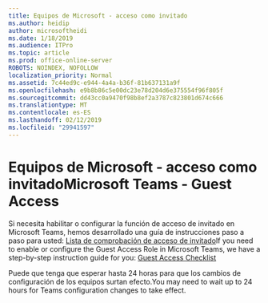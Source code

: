 ```yaml
---
title: Equipos de Microsoft - acceso como invitado
ms.author: heidip
author: microsoftheidi
ms.date: 1/18/2019
ms.audience: ITPro
ms.topic: article
ms.prod: office-online-server
ROBOTS: NOINDEX, NOFOLLOW
localization_priority: Normal
ms.assetid: 7c44ed9c-e944-4a4a-b36f-81b637131a9f
ms.openlocfilehash: e9b8b86c5e00dc23e78d204d6e375554f96f805f
ms.sourcegitcommit: dd43cc0a9470f98b8ef2a3787c823801d674c666
ms.translationtype: MT
ms.contentlocale: es-ES
ms.lasthandoff: 02/12/2019
ms.locfileid: "29941597"
---
```

# <a name="microsoft-teams---guest-access"></a><span data-ttu-id="b10bf-102">Equipos de Microsoft - acceso como invitado</span><span class="sxs-lookup"><span data-stu-id="b10bf-102">Microsoft Teams - Guest Access</span></span>


<span data-ttu-id="b10bf-103">Si necesita habilitar o configurar la función de acceso de invitado en Microsoft Teams, hemos desarrollado una guía de instrucciones paso a paso para usted: [Lista de comprobación de acceso de invitado](https://docs.microsoft.com/microsoftteams/guest-access-checklist)</span><span class="sxs-lookup"><span data-stu-id="b10bf-103">If you need to enable or configure the Guest Access Role in Microsoft Teams, we have a step-by-step instruction guide for you: [Guest Access Checklist](https://docs.microsoft.com/microsoftteams/guest-access-checklist)</span></span>
  
<span data-ttu-id="b10bf-104">Puede que tenga que esperar hasta 24 horas para que los cambios de configuración de los equipos surtan efecto.</span><span class="sxs-lookup"><span data-stu-id="b10bf-104">You may need to wait up to 24 hours for Teams configuration changes to take effect.</span></span>
  


